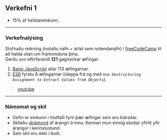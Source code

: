 ## Verkefni 1

- 15% af heildareinkunn.

---

### Verkefnalýsing
Stofnaðu reikning (notaðu nafn + ártal sem notendanafn) í [freeCodeCamp](https://www.freecodecamp.org/) til að halda utan um framvinduna þína. <br>
Gerðu svo eftirfarandi **121** gagnvirkar æfingar: 
1. [Basic JavaScript](https://www.freecodecamp.org/learn/javascript-algorithms-and-data-structures/) allar 113 æfingarnar. 
1. [ES6](https://www.freecodecamp.org/learn/javascript-algorithms-and-data-structures/es6/) fyrstu 8 æfingarnar (sleppa frá og með _`Use Destructuring Assignment to Extract Values from Objects`)_.

> [youtube](https://www.youtube.com/watch?v=PkZNo7MFNFg)
<!-- Hér eru [skýringarmyndbönd](https://scrimba.com/course/ges6). --> 


---

### Námsmat og skil

- Gefin er einkunn í hlutfalli fyrir þær æfingar sem eru kláraðar.
- Skilaðu [skjámynd](https://github.com/GunnarThorunnarson/FORR3JS05DU/blob/master/Myndir/v1_freecodecamp.PNG) af árangri á Innu. Kennari mun einnig skoðar yfirlit yfir árangur í kennslustund. 
- Sein skil eru ekki í boði.
